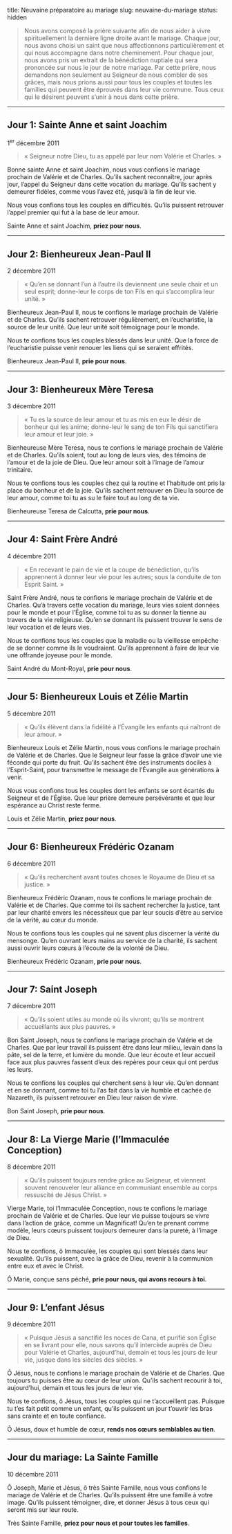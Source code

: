 title: Neuvaine préparatoire au mariage
slug: neuvaine-du-mariage
status: hidden

> Nous avons composé la prière suivante afin de nous aider à vivre spirituellement la dernière ligne droite avant le mariage.
> Chaque jour, nous avons choisi un saint que nous affectionnons particulièrement et qui nous accompagne dans notre cheminement.
> Pour chaque jour, nous avons pris un extrait de la bénédiction nuptiale qui sera prononcée sur nous le jour de notre mariage.
> Par cette prière, nous demandons non seulement au Seigneur de nous combler de ses grâces,
> mais nous prions aussi pour tous les couples et toutes les familles qui peuvent être éprouvés dans leur vie commune.
> Tous ceux qui le désirent peuvent s’unir à nous dans cette prière.

---

## Jour 1: Sainte Anne et saint Joachim

<i class="fas fa-calendar"></i> 1<sup>er</sup> décembre 2011

> « Seigneur notre Dieu, tu as appelé par leur nom Valérie et Charles. »

Bonne sainte Anne et saint Joachim, nous vous confions le mariage prochain de Valérie et de Charles. Qu’ils sachent reconnaître, jour après jour, l’appel du Seigneur dans cette vocation du mariage. Qu’ils sachent y demeurer fidèles, comme vous l’avez été, jusqu’à la fin de leur vie.

Nous vous confions tous les couples en difficultés. Qu’ils puissent retrouver l’appel premier qui fut à la base de leur amour.

Sainte Anne et saint Joachim, **priez pour nous**.

---


## Jour 2: Bienheureux Jean-Paul II

<i class="fas fa-calendar"></i> 2 décembre 2011

> « Qu’en se donnant l’un à l’autre ils deviennent une seule chair et un seul esprit; donne-leur le corps de ton Fils en qui s’accomplira leur unité. »

Bienheureux Jean-Paul II, nous te confions le mariage prochain de Valérie et de Charles. Qu’ils sachent retrouver régulièrement, en l’eucharistie, la source de leur unité. Que leur unité soit témoignage pour le monde.

Nous te confions tous les couples blessés dans leur unité. Que la force de l’eucharistie puisse venir renouer les liens qui se seraient effrités.

Bienheureux Jean-Paul II, **prie pour nous**.

---

## Jour 3: Bienheureux Mère Teresa

<i class="fas fa-calendar"></i> 3 décembre 2011

> « Tu es la source de leur amour et tu as mis en eux le désir de bonheur qui les anime; donne-leur le sang de ton Fils qui sanctifiera leur amour et leur joie. »

Bienheureuse Mère Teresa, nous te confions le mariage prochain de Valérie et de Charles. Qu’ils soient, tout au long de leurs vies, des témoins de l’amour et de la joie de Dieu. Que leur amour soit à l’image de l’amour trinitaire.

Nous te confions tous les couples chez qui la routine et l’habitude ont pris la place du bonheur et de la joie. Qu’ils sachent retrouver en Dieu la source de leur amour, comme toi tu as su le faire tout au long de ta vie.

Bienheureuse Teresa de Calcutta, **prie pour nous**.

---

## Jour 4: Saint Frère André

<i class="fas fa-calendar"></i> 4 décembre 2011

> « En recevant le pain de vie et la coupe de bénédiction, qu’ils apprennent à donner leur vie pour les autres; sous la conduite de ton Esprit Saint. »

Saint Frère André, nous te confions le mariage prochain de Valérie et de Charles. Qu’à travers cette vocation du mariage, leurs vies soient données pour le monde et pour l’Église, comme toi tu as su donner la tienne au travers de la vie religieuse. Qu’en se donnant ils puissent trouver le sens de leur vocation et de leurs vies.

Nous te confions tous les couples que la maladie ou la vieillesse empêche de se donner comme ils le voudraient. Qu’ils apprennent à faire de leur vie une offrande joyeuse pour le monde.

Saint André du Mont-Royal, **prie pour nous**.

---

## Jour 5: Bienheureux Louis et Zélie Martin

<i class="fas fa-calendar"></i> 5 décembre 2011

> « Qu’ils élèvent dans la fidélité à l’Évangile les enfants qui naîtront de leur amour. »

Bienheureux Louis et Zélie Martin, nous vous confions le mariage prochain de Valérie et de Charles. Que le Seigneur leur fasse la grâce d’avoir une vie féconde qui porte du fruit. Qu’ils sachent être des instruments dociles à l’Esprit-Saint, pour transmettre le message de l’Évangile aux générations à venir.

Nous vous confions tous les couples dont les enfants se sont écartés du Seigneur et de l’Église. Que leur prière demeure persévérante et que leur espérance au Christ reste ferme.

Louis et Zélie Martin, **priez pour nous**.

---

## Jour 6: Bienheureux Frédéric Ozanam

<i class="fas fa-calendar"></i> 6 décembre 2011

> « Qu’ils recherchent avant toutes choses le Royaume de Dieu et sa justice. »

Bienheureux Frédéric Ozanam, nous te confions le mariage prochain de Valérie et de Charles. Que comme toi ils sachent rechercher la justice, tant par leur charité envers les nécessiteux que par leur soucis d’être au service de la vérité, au cœur du monde.

Nous te confions tous les couples qui ne savent plus discerner la vérité du mensonge. Qu’en ouvrant leurs mains au service de la charité, ils sachent aussi ouvrir leurs cœurs à l’écoute de la volonté de Dieu.

Bienheureux Frédéric Ozanam, **prie pour nous**.

---

## Jour 7: Saint Joseph

<i class="fas fa-calendar"></i> 7 décembre 2011

> « Qu’ils soient utiles au monde où ils vivront; qu’ils se montrent accueillants aux plus pauvres. »

Bon Saint Joseph, nous te confions le mariage prochain de Valérie et de Charles.
Que par leur travail ils puissent être dans leur milieu, levain dans la pâte, sel de la terre, et lumière du monde. Que leur écoute et leur accueil face aux plus pauvres fassent d’eux des repères pour ceux qui ont perdus les leurs.

Nous te confions les couples qui cherchent sens à leur vie. Qu’en donnant et en se donnant, comme toi tu l’as fait dans la vie humble et cachée de Nazareth, ils puissent retrouver en Dieu leur raison de vivre.

Bon Saint Joseph, **prie pour nous**.

---

## Jour 8: La Vierge Marie (l’Immaculée Conception)

<i class="fas fa-calendar"></i> 8 décembre 2011

> « Qu’ils puissent toujours rendre grâce au Seigneur, et viennent souvent renouveler leur alliance en communiant ensemble au corps ressuscité de Jésus Christ. »

Vierge Marie, toi l’Immaculée Conception, nous te confions le mariage prochain de Valérie et de Charles. Que leur vie puisse toujours se vivre dans l’action de grâce, comme un Magnificat! Qu’en te prenant comme modèle, leurs cœurs puissent toujours demeurer dans la pureté, à l’image de Dieu.

Nous te confions, ô Immaculée, les couples qui sont blessés dans leur sexualité. Qu’ils puissent, avec la grâce de Dieu, revenir à la communion entre eux et avec le Christ.

Ô Marie, conçue sans péché, **prie pour nous, qui avons recours à toi**.

---

## Jour 9: L’enfant Jésus

<i class="fas fa-calendar"></i> 9 décembre 2011

> « Puisque Jésus a sanctifié les noces de Cana, et purifié son Église en se livrant pour elle, nous savons qu’il intercède auprès de Dieu pour Valérie et Charles, aujourd’hui, demain et tous les jours de leur vie, jusque dans les siècles des siècles. »

Ô Jésus, nous te confions le mariage prochain de Valérie et de Charles. Que toujours tu puisses être au cœur de leur union. Qu’ils sachent recourir à toi, aujourd’hui, demain et tous les jours de leur vie.

Nous te confions, ô Jésus, tous les couples qui ne t’accueillent pas. Puisque tu t’es fait petit comme un enfant, qu’ils puissent un jour t’ouvrir les bras sans crainte et en toute confiance.

Ô Jésus, doux et humble de cœur, **rends nos cœurs semblables au tien**.

---

## Jour du mariage: La Sainte Famille

<i class="fas fa-calendar"></i> 10 décembre 2011

Ô Joseph, Marie et Jésus, ô très Sainte Famille, nous vous confions le mariage de Valérie et de Charles. Qu’ils puissent être une famille à votre image. Qu’ils puissent témoigner, dire, et donner Jésus à tous ceux qui seront mis sur leur route.

Très Sainte Famille, **priez pour nous et pour toutes les familles**.
